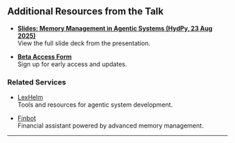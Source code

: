
## Additional Resources from the Talk

- **[Slides: Memory Management in Agentic Systems (HydPy, 23 Aug 2025)](https://www.figma.com/slides/Ez7p1tPEhyeXJN43s8kBjH/HydPy---23-Aug---Memory-Management-in-Agentic-Systems?node-id=1-270&t=hS3DSKGJwK7SRFYI-1)**  
  View the full slide deck from the presentation.

- **[Beta Access Form](https://docs.google.com/forms/d/e/1FAIpQLSeL80LcrXhJSxQbiejQCeGrsQ83BTwsUDIW5nwq0GbZ2CMKaA/viewform?usp=sharing&ouid=108010678910146564179)**  
  Sign up for early access and updates.

### Related Services

- [LexHelm](https://lexhelm.com)  
  Tools and resources for agentic system development.

- [Finbot](https://finbot-ui.vercel.app)  
  Financial assistant powered by advanced memory management.

---
